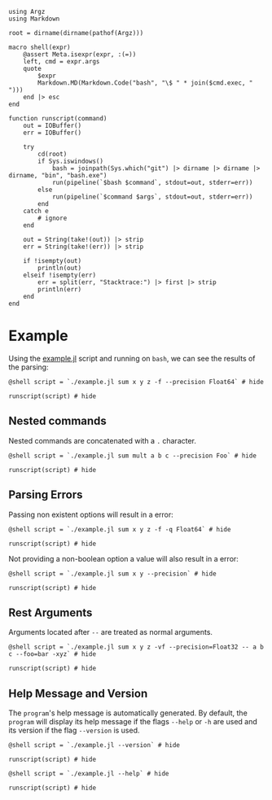 ```@setup script
using Argz
using Markdown

root = dirname(dirname(pathof(Argz)))

macro shell(expr)
    @assert Meta.isexpr(expr, :(=))
    left, cmd = expr.args
    quote
        $expr
        Markdown.MD(Markdown.Code("bash", "\$ " * join($cmd.exec, " ")))
    end |> esc
end

function runscript(command)
    out = IOBuffer()
    err = IOBuffer()

    try
        cd(root)
        if Sys.iswindows()
            bash = joinpath(Sys.which("git") |> dirname |> dirname |> dirname, "bin", "bash.exe")
            run(pipeline(`$bash $command`, stdout=out, stderr=err))
        else
            run(pipeline(`$command $args`, stdout=out, stderr=err))
        end
    catch e
        # ignore
    end

    out = String(take!(out)) |> strip
    err = String(take!(err)) |> strip

    if !isempty(out)
        println(out)
    elseif !isempty(err)
        err = split(err, "Stacktrace:") |> first |> strip
        println(err)
    end
end
```

# Example

Using the [example.jl](https://github.com/dylanxyz/Argz.jl/blob/main/example.jl) 
script and running on `bash`, we can see the results of the parsing:

```@example script
@shell script = `./example.jl sum x y z -f --precision Float64` # hide
```

```@example script
runscript(script) # hide
```

## Nested commands

Nested commands are concatenated with a `.` character.

```@example script
@shell script = `./example.jl sum mult a b c --precision Foo` # hide
```

```@example script
runscript(script) # hide
```

## Parsing Errors

Passing non existent options will result in a error:

```@example script
@shell script = `./example.jl sum x y z -f -q Float64` # hide
```

```@example script
runscript(script) # hide
```

Not providing a non-boolean option a value will also result in a error:

```@example script
@shell script = `./example.jl sum x y --precision` # hide
```

```@example script
runscript(script) # hide
```

## Rest Arguments

Arguments located after `--` are treated as normal arguments.

```@example script
@shell script = `./example.jl sum x y z -vf --precision=Float32 -- a b c --foo=bar -xyz` # hide
```

```@example script
runscript(script) # hide
```

## Help Message and Version

The `program`'s help message is automatically generated. By default,
the `program` will display its help message if the flags `--help` or
`-h` are used and its version if the flag `--version` is used.

```@example script
@shell script = `./example.jl --version` # hide
```

```@example script
runscript(script) # hide
```

```@example script
@shell script = `./example.jl --help` # hide
```

```@example script
runscript(script) # hide
```
